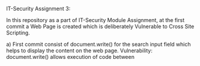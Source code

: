 IT-Security Assignment 3:

In this repository as a part of IT-Security Module Assignment, at the first commit a Web Page is created which is deliberately Vulnerable to Cross Site Scripting.

a) First commit consist of document.write() for the search input field which helps to display the content on the web page.
	Vulnerability: document.write() allows execution of code between <script> tag and also for all HTML tags like <b> tag or <u> tag. 
	Solution	 : document.write() is replaced with document.innerHTML().

b) Second commit consist of document.innerHTML() instead of document.write() for the search field which helps to display the content on the web page.
   Also innerHTML() does not allow the code between <script> tag to be executed.
	Vulnerability: document.innerHTML() allows execution of code in <img> tag.
	Solution	 : document.innerHTML() is then replaced with document.textcontent().

c) Third commit consist of document.textcontent() instead of document.innerHTML() for the search field which helps to disply the content on the web page.
   And document.textcontent() consider the text inserted into the input field as text irrespective of html tags. 
